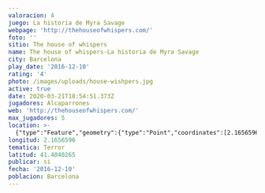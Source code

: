 ```yaml
---
valoracion: 4
juego: La historia de Myra Savage
webpage: 'http://thehouseofwhispers.com/'
foto: ''
sitio: The house of whispers
name: The house of whispers-La historia de Myra Savage
city: Barcelona
play_date: '2016-12-10'
rating: '4'
photo: /images/uploads/house-wishpers.jpg
active: true
date: 2020-03-21T18:54:51.373Z
jugadores: Alcaparrones
web: 'http://thehouseofwhispers.com/'
max_jugadores: 5
location: >-
  {"type":"Feature","geometry":{"type":"Point","coordinates":[2.1656596,41.4040265]}}
longitud: 2.1656596
tematica: Terror
latitud: 41.4040265
publicar: si
fecha: '2016-12-10'
poblacion: Barcelona
---
```

